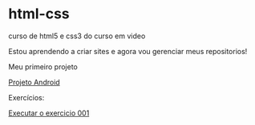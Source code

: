 # html-css
 curso de html5 e css3 do curso em video

Estou aprendendo a criar sites e agora vou gerenciar meus repositorios! 

Meu primeiro projeto

<a href="https://adrianoalberto.github.io/projeto-android/index.html" target="_blank"> Projeto Android</a>

Exercícios:

<a href="https://adrianoalberto.github.io/html-css/exercicios/ex001/index.html">Executar o exercicio 001</a>